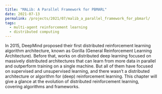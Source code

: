 ```yaml
---
title: "MALib: A Parallel Framework for PBMARL"
date: 2021-07-13
permalink: /projects/2021/07/malib_a_parallel_framework_for_pbmarl/
tags:
  - multi-agent reinforcement learning
  - distributed computing
---
```

In 2015, DeepMind proposed their first distributed reinforcement learning algorithm architecture, known as Gorilla (General Reinforcement Learning Architecture). Before that, works on distributed deep learning focused on massively distributed architectures that can learn from more data in parallel and outperform training on a single machine. But all of them have focused on supervised and unsupervised learning, and there wasn’t a distributed architecture or algorithm for (deep) reinforcement learning. This chapter will give a glance at the evolution of distributed reinforcement learning, covering algorithms and frameworks.